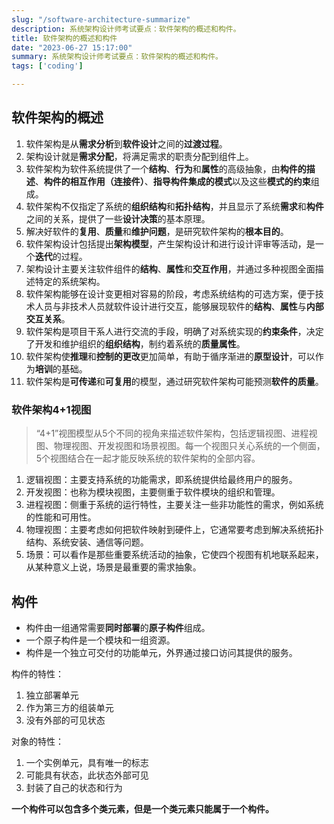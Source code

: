 ```yaml
---
slug: "/software-architecture-summarize"
description: 系统架构设计师考试要点：软件架构的概述和构件。
title: 软件架构的概述和构件
date: "2023-06-27 15:17:00"
summary: 系统架构设计师考试要点：软件架构的概述和构件。
tags: ['coding']

---
```


## 软件架构的概述

1. 软件架构是从**需求分析**到**软件设计**之间的**过渡过程**。
2. 架构设计就是**需求分配**，将满足需求的职责分配到组件上。
3. 软件架构为软件系统提供了一个**结构**、**行为**和**属性**的高级抽象，由**构件的描述**、**构件的相互作用（连接件）**、**指导构件集成的模式**以及这些**模式的约束**组成。
4. 软件架构不仅指定了系统的**组织结构**和**拓扑结构**，并且显示了系统**需求**和**构件**之间的关系，提供了一些**设计决策**的基本原理。
5. 解决好软件的**复用**、**质量**和**维护问题**，是研究软件架构的**根本目的**。
6. 软件架构设计包括提出**架构模型**，产生架构设计和进行设计评审等活动，是一个**迭代**的过程。
7. 架构设计主要关注软件组件的**结构**、**属性**和**交互作用**，并通过多种视图全面描述特定的系统架构。
8. 软件架构能够在设计变更相对容易的阶段，考虑系统结构的可选方案，便于技术人员与非技术人员就软件设计进行交互，能够展现软件的**结构**、**属性**与**内部交互关系**。
9. 软件架构是项目干系人进行交流的手段，明确了对系统实现的**约束条件**，决定了开发和维护组织的**组织结构**，制约着系统的**质量属性**。
10. 软件架构使**推理**和**控制的更改**更加简单，有助于循序渐进的**原型设计**，可以作为**培训**的基础。
11. 软件架构是**可传递**和**可复用**的模型，通过研究软件架构可能预测**软件的质量**。

### 软件架构4+1视图

> “4+1”视图模型从5个不同的视角来描述软件架构，包括逻辑视图、进程视图、物理视图、开发视图和场景视图。每一个视图只关心系统的一个侧面，5个视图结合在一起才能反映系统的软件架构的全部内容。

1.  逻辑视图：主要支持系统的功能需求，即系统提供给最终用户的服务。
2.  开发视图：也称为模块视图，主要侧重于软件模块的组织和管理。
3.  进程视图：侧重于系统的运行特性，主要关注一些非功能性的需求，例如系统的性能和可用性。
4.  物理视图：主要考虑如何把软件映射到硬件上，它通常要考虑到解决系统拓扑结构、系统安装、通信等问题。
5.  场景：可以看作是那些重要系统活动的抽象，它使四个视图有机地联系起来，从某种意义上说，场景是最重要的需求抽象。

## 构件

- 构件由一组通常需要**同时部署**的**原子构件**组成。
- 一个原子构件是一个模块和一组资源。
- 构件是一个独立可交付的功能单元，外界通过接口访问其提供的服务。

构件的特性：
1. 独立部署单元
2. 作为第三方的组装单元
3. 没有外部的可见状态

对象的特性：
1. 一个实例单元，具有唯一的标志
2. 可能具有状态，此状态外部可见
3. 封装了自己的状态和行为

**一个构件可以包含多个类元素，但是一个类元素只能属于一个构件。**
